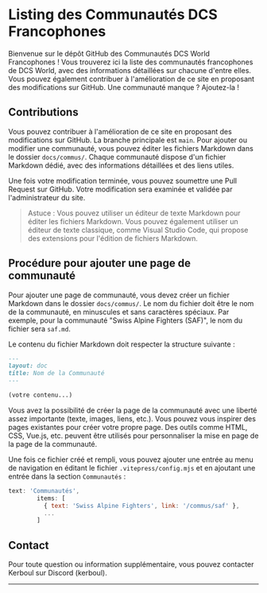 # Listing des Communautés DCS Francophones

Bienvenue sur le dépôt GitHub des Communautés DCS World Francophones ! Vous trouverez ici la liste des communautés francophones de DCS World, avec des informations détaillées sur chacune d'entre elles. Vous pouvez également contribuer à l'amélioration de ce site en proposant des modifications sur GitHub. Une communauté manque ? Ajoutez-la !

## Contributions

Vous pouvez contribuer à l'amélioration de ce site en proposant des modifications sur GitHub. La branche principale est `main`. Pour ajouter ou modifier une communauté, vous pouvez éditer les fichiers Markdown dans le dossier `docs/commus/`. Chaque communauté dispose d'un fichier Markdown dédié, avec des informations détaillées et des liens utiles.

Une fois votre modification terminée, vous pouvez soumettre une Pull Request sur GitHub. Votre modification sera examinée et validée par l'administrateur du site.

> Astuce : Vous pouvez utiliser un éditeur de texte Markdown pour éditer les fichiers Markdown. Vous pouvez également utiliser un éditeur de texte classique, comme Visual Studio Code, qui propose des extensions pour l'édition de fichiers Markdown.

## Procédure pour ajouter une page de communauté

Pour ajouter une page de communauté, vous devez créer un fichier Markdown dans le dossier `docs/commus/`. Le nom du fichier doit être le nom de la communauté, en minuscules et sans caractères spéciaux. Par exemple, pour la communauté "Swiss Alpine Fighters (SAF)", le nom du fichier sera `saf.md`.

Le contenu du fichier Markdown doit respecter la structure suivante :

```markdown
---
layout: doc
title: Nom de la Communauté
---

(votre contenu...)
```

Vous avez la possibilité de créer la page de la communauté avec une liberté assez importante (texte, images, liens, etc.). Vous pouvez vous inspirer des pages existantes pour créer votre propre page. Des outils comme HTML, CSS, Vue.js, etc. peuvent être utilisés pour personnaliser la mise en page de la page de la communauté.

Une fois ce fichier créé et rempli, vous pouvez ajouter une entrée au menu de navigation en éditant le fichier `.vitepress/config.mjs` et en ajoutant une entrée dans la section `Communautés` :

```javascript
text: 'Communautés',
        items: [
          { text: 'Swiss Alpine Fighters', link: '/commus/saf' },
          ...
        ]
```

## Contact

Pour toute question ou information supplémentaire, vous pouvez contacter Kerboul sur Discord (kerboul).

---